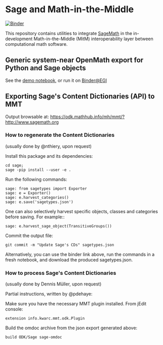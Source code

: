 # Sage and Math-in-the-Middle

[![Binder](https://mybinder.org/badge.svg)](https://mybinder.org/v2/gh/OpenDreamKit/MitM-Sage/master)

This repository contains utilities to integrate
[SageMath](http://sagemath.org) in the in-development
Math-in-the-Middle (MitM) interoperability layer between computational
math software.

## Generic system-near OpenMath export for Python and Sage objects

See the [demo notebook](sage/openmath_pickle_demo.ipynb), or run it on
[Binder@EGI](https://binderhub.fedcloud-tf.fedcloud.eu/v2/gh/nthiery/sage-openmath-demo/master?filepath=openmath_pickle_demo.ipynb)

## Exporting Sage's Content Dictionaries (API) to MMT

Output browsable at: https://odk.mathhub.info/mh/mmt/?http://www.sagemath.org

### How to regenerate the Content Dictionaries

(usually done by @nthiery, upon request)

Install this package and its dependencies:

    cd sage;
    sage -pip install --user -e .

Run the following commands:

    sage: from sagetypes import Exporter
    sage: e = Exporter()
    sage: e.harvest_categories()
    sage: e.save('sagetypes.json')

One can also selectively harvest specific objects, classes and
categories before saving. For example::

    sage: e.harvest_sage_object(TransitiveGroups())

Commit the output file:

    git commit -m "Update Sage's CDs" sagetypes.json

Alternatively, you can use the binder link above, run the commands in
a fresh notebook, and download the produced sagetypes.json.

### How to process Sage's Content Dictionaries

(usually done by Dennis Müller, upon request)

Partial instructions, written by @pdehaye:

Make sure you have the necessary MMT plugin installed. From jEdit console: 

    extension info.kwarc.mmt.odk.Plugin

Build the omdoc archive from the json export generated above:

    build ODK/Sage sage-omdoc
